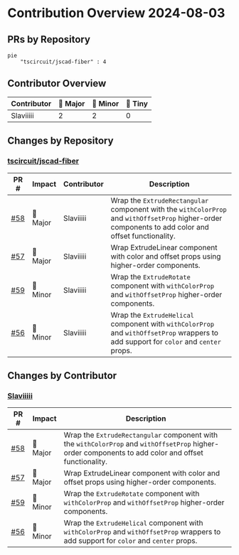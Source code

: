 # Contribution Overview 2024-08-03

## PRs by Repository

```mermaid
pie
    "tscircuit/jscad-fiber" : 4
```

## Contributor Overview

| Contributor | 🐳 Major | 🐙 Minor | 🐌 Tiny |
|-------------|-------|-------|-------|
| Slaviiiii | 2 | 2 | 0 |

## Changes by Repository

### [tscircuit/jscad-fiber](https://github.com/tscircuit/jscad-fiber)

| PR # | Impact | Contributor | Description |
|------|--------|-------------|-------------|
| [#58](https://github.com/tscircuit/jscad-fiber/pull/58) | 🐳 Major | Slaviiiii | Wrap the `ExtrudeRectangular` component with the `withColorProp` and `withOffsetProp` higher-order components to add color and offset functionality. |
| [#57](https://github.com/tscircuit/jscad-fiber/pull/57) | 🐳 Major | Slaviiiii | Wrap ExtrudeLinear component with color and offset props using higher-order components. |
| [#59](https://github.com/tscircuit/jscad-fiber/pull/59) | 🐙 Minor | Slaviiiii | Wrap the `ExtrudeRotate` component with `withColorProp` and `withOffsetProp` higher-order components. |
| [#56](https://github.com/tscircuit/jscad-fiber/pull/56) | 🐙 Minor | Slaviiiii | Wrap the `ExtrudeHelical` component with `withColorProp` and `withOffsetProp` wrappers to add support for `color` and `center` props. |

## Changes by Contributor

### [Slaviiiii](https://github.com/Slaviiiii)

| PR # | Impact | Description |
|------|--------|-------------|
| [#58](https://github.com/tscircuit/jscad-fiber/pull/58) | 🐳 Major | Wrap the `ExtrudeRectangular` component with the `withColorProp` and `withOffsetProp` higher-order components to add color and offset functionality. |
| [#57](https://github.com/tscircuit/jscad-fiber/pull/57) | 🐳 Major | Wrap ExtrudeLinear component with color and offset props using higher-order components. |
| [#59](https://github.com/tscircuit/jscad-fiber/pull/59) | 🐙 Minor | Wrap the `ExtrudeRotate` component with `withColorProp` and `withOffsetProp` higher-order components. |
| [#56](https://github.com/tscircuit/jscad-fiber/pull/56) | 🐙 Minor | Wrap the `ExtrudeHelical` component with `withColorProp` and `withOffsetProp` wrappers to add support for `color` and `center` props. |

